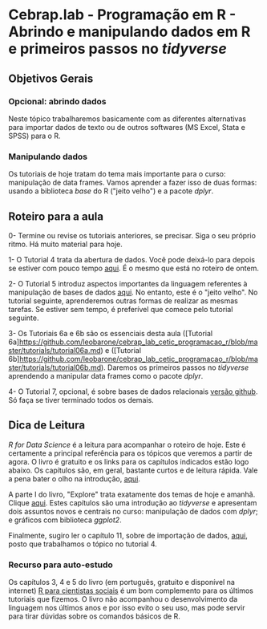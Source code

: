 #  Cebrap.lab - Programação em R - Abrindo e manipulando dados em R e primeiros passos no _tidyverse_

## Objetivos Gerais

### Opcional: abrindo dados

Neste tópico trabalharemos basicamente com as diferentes alternativas para importar dados de texto ou de outros softwares (MS Excel, Stata e SPSS) para o R. 

### Manipulando dados

Os tutoriais de hoje tratam do tema mais importante para o curso: manipulação de data frames. Vamos aprender a fazer isso de duas formas: usando a biblioteca _base_ do R ("jeito velho") e a pacote _dplyr_.

## Roteiro para a aula

0- Termine ou revise os tutoriais anteriores, se precisar. Siga o seu próprio ritmo. Há muito material para hoje.

1- O Tutorial 4 trata da abertura de dados. Você pode deixá-lo para depois se estiver com pouco tempo [aqui](https://github.com/leobarone/cebrap_lab_programacao_r/blob/master/tutorials_2019/tutorial04.md). É o mesmo que está no roteiro de ontem.

2- O Tutorial 5 introduz aspectos importantes da linguagem referentes à manipulação de bases de dados [aqui](https://github.com/leobarone/cebrap_lab_programacao_r/blob/master/tutorials_2019/tutorial05.md). No entanto, este é o "jeito velho". No tutorial seguinte, aprenderemos outras formas de realizar as mesmas tarefas. Se estiver sem tempo, é preferível que comece pelo tutorial seguinte.

3- Os Tutoriais 6a e 6b são os essenciais desta aula ([Tutorial 6a]https://github.com/leobarone/cebrap_lab_cetic_programacao_r/blob/master/tutorials/tutorial06a.md) e ([Tutorial 6b]https://github.com/leobarone/cebrap_lab_cetic_programacao_r/blob/master/tutorials/tutorial06b.md). Daremos os primeiros passos no _tidyverse_ aprendendo a manipular data frames como o pacote _dplyr_.  

4- O Tutorial 7, opcional, é sobre bases de dados relacionais [versão github](https://github.com/leobarone/cebrap_lab_programacao_r/blob/master/tutorials_2019/tutorial07.md). Só faça se tiver terminado todos os demais.

## Dica de Leitura

_R for Data Science_ é a leitura para acompanhar o roteiro de hoje. Este é certamente a principal referência para os tópicos que veremos a partir de agora. O livro é gratuito e os links para os capítulos indicados estão logo abaixo. Os capítulos são, em geral, bastante curtos e de leitura rápida. Vale a pena bater o olho na introdução, [aqui](http://r4ds.had.co.nz/introduction.html).

A parte I do livro, "Explore" trata exatamente dos temas de hoje e amanhã. Clique [aqui](http://r4ds.had.co.nz/explore-intro.html). Estes capítulos são uma introdução ao _tidyverse_ e apresentam dois assuntos novos e centrais no curso: manipulação de dados com _dplyr_; e gráficos com biblioteca _ggplot2_. 

Finalmente, sugiro ler o capítulo 11, sobre de importação de dados, [aqui](http://r4ds.had.co.nz/data-import.html), posto que trabalhamos o tópico no tutorial 4.

### Recurso para auto-estudo

Os capítulos 3, 4 e 5 do livro (em português, gratuito e disponível na internet) [R para cientistas sociais](http://www.uesc.br/editora/livrosdigitais_20140513/r_cientistas.pdf) é um bom complemento para os últimos tutoriais que fizemos. O livro não acompanhou o desenvolvimento da linguagem nos últimos anos e por isso evito o seu uso, mas pode servir para tirar dúvidas sobre os comandos básicos de R.